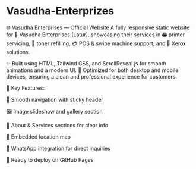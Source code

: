 # Vasudha-Enterprizes
🌐 Vasudha Enterprises — Official Website
A fully responsive static website for 🏢 Vasudha Enterprises (Latur), showcasing their services in 🖨️ printer servicing, 🧴 toner refilling, 💳 POS & swipe machine support, and 📠 Xerox solutions.

✨ Built using HTML, Tailwind CSS, and ScrollReveal.js for smooth animations and a modern UI.
📱 Optimized for both desktop and mobile devices, ensuring a clean and professional experience for customers.

🔧 Key Features:

🧭 Smooth navigation with sticky header

🖼️ Image slideshow and gallery section

📝 About & Services sections for clear info

📍 Embedded location map

💬 WhatsApp integration for direct inquiries

🚀 Ready to deploy on GitHub Pages
